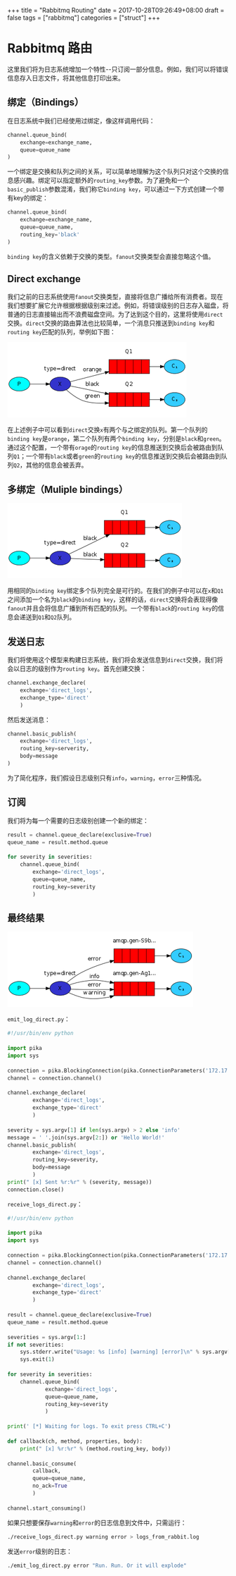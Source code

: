+++
title = "Rabbitmq Routing"
date = 2017-10-28T09:26:49+08:00
draft = false
tags = ["rabbitmq"]
categories = ["struct"]
+++

# Rabbitmq 路由

这里我们将为日志系统增加一个特性--只订阅一部分信息。例如，我们可以将错误信息存入日志文件，将其他信息打印出来。

## 绑定（Bindings）

在日志系统中我们已经使用过绑定，像这样调用代码：

```py
channel.queue_bind(
    exchange=exchange_name,
    queue=queue_name
)
```

一个绑定是交换和队列之间的关系，可以简单地理解为这个队列只对这个交换的信息感兴趣。绑定可以指定额外的`routing_key`参数。为了避免和一个`basic_publish`参数混淆，我们称它`binding key`，可以通过一下方式创建一个带有key的绑定：

```py
channel.queue_bind(
    exchange=exchange_name,
    queue=queue_name,
    routing_key='black'
)
```

`binding key`的含义依赖于交换的类型。`fanout`交换类型会直接忽略这个值。

## Direct exchange

我们之前的日志系统使用`fanout`交换类型，直接将信息广播给所有消费者。现在我们想要扩展它允许根据根据级别来过滤。例如，将错误级别的日志存入磁盘，将普通的日志直接输出而不浪费磁盘空间。为了达到这个目的，这里将使用`direct`交换。`direct`交换的路由算法也比较简单，一个消息只推送到`binding key`和`routing key`匹配的队列，举例如下图：

![direct routing](/struct/images/rabbitmq_routing_img1.png)

在上述例子中可以看到`direct`交换`x`有两个与之绑定的队列。第一个队列的`binding key`是`orange`，第二个队列有两个`binding key`，分别是`black`和`green`。通过这个配置，一个带有`orage`的`routing key`的信息推送到交换后会被路由到队列`Q1`；一个带有`black`或者`green`的`routing key`的信息推送到交换后会被路由到队列`Q2`，其他的信息会被丢弃。

## 多绑定（Muliple bindings）

![multiple bindings](/struct/images/rabbitmq_routing_img2.png)

用相同的`binding key`绑定多个队列完全是可行的。在我们的例子中可以在`x`和`Q1`之间添加一个名为`black`的`binding key`，这样的话，`direct`交换将会表现得像`fanout`并且会将信息广播到所有匹配的队列。一个带有`black`的`routing key`的信息会递送到`Q1`和`Q2`队列。

## 发送日志

我们将使用这个模型来构建日志系统，我们将会发送信息到`direct`交换，我们将会以日志的级别作为`routing key`。首先创建交换：

```py
channel.exchange_declare(
    exchange='direct_logs',
    exchange_type='direct'
    )
```

然后发送消息：

```py
channel.basic_publish(
    exchange='direct_logs',
    routing_key=serverity,
    body=message
)
```

为了简化程序，我们假设日志级别只有`info`，`warning`，`error`三种情况。

## 订阅

我们将为每一个需要的日志级别创建一个新的绑定：

```py
result = channel.queue_declare(exclusive=True)
queue_name = result.method.queue

for severity in severities:
    channel.queue_bind(
        exchange='direct_logs',
        queue=queue_name,
        routing_key=severity
        )
```

## 最终结果

![multiple bindings](/struct/images/rabbitmq_routing_img3.png)

`emit_log_direct.py`：

```py
#!/usr/bin/env python

import pika
import sys

connection = pika.BlockingConnection(pika.ConnectionParameters('172.17.0.6', 5672, credentials=pika.PlainCredentials('guest', 'guest')))
channel = connection.channel()

channel.exchange_declare(
        exchange='direct_logs',
        exchange_type='direct'
        )

severity = sys.argv[1] if len(sys.argv) > 2 else 'info'
message = ' '.join(sys.argv[2:]) or 'Hello World!'
channel.basic_publish(
        exchange='direct_logs',
        routing_key=severity,
        body=message
        )
print(" [x] Sent %r:%r" % (severity, message))
connection.close()
```

`receive_logs_direct.py`：

```py
#!/usr/bin/env python

import pika
import sys

connection = pika.BlockingConnection(pika.ConnectionParameters('172.17.0.6', 5672, credentials=pika.PlainCredentials('guest', 'guest')))
channel = connection.channel()

channel.exchange_declare(
        exchange='direct_logs',
        exchange_type='direct'
        )

result = channel.queue_declare(exclusive=True)
queue_name = result.method.queue

severities = sys.argv[1:]
if not severities:
    sys.stderr.write("Usage: %s [info] [warning] [error]\n" % sys.argv[0])
    sys.exit(1)

for severity in severities:
    channel.queue_bind(
            exchange='direct_logs',
            queue=queue_name,
            routing_key=severity
            )

print(' [*] Waiting for logs. To exit press CTRL+C')

def callback(ch, method, properties, body):
    print(" [x] %r:%r" % (method.routing_key, body))

channel.basic_consume(
        callback,
        queue=queue_name,
        no_ack=True
        )

channel.start_consuming()
```

如果只想要保存`warning`和`error`的日志信息到文件中，只需运行：

```bash
./receive_logs_direct.py warning error > logs_from_rabbit.log
```

发送`error`级别的日志：

```bash
./emit_log_direct.py error "Run. Run. Or it will explode"
```
